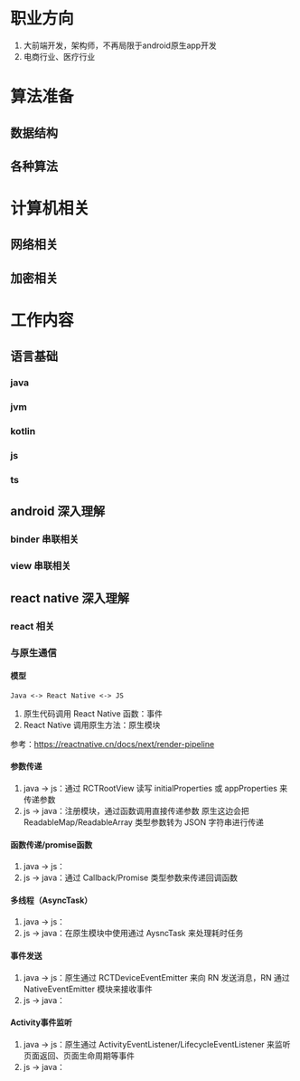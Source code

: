 # 职业方向
1. 大前端开发，架构师，不再局限于android原生app开发
2. 电商行业、医疗行业
# 算法准备
## 数据结构
## 各种算法
# 计算机相关
## 网络相关
## 加密相关
# 工作内容
## 语言基础
### java 
### jvm 
### kotlin
### js
### ts
## android 深入理解
### binder 串联相关
### view 串联相关
## react native 深入理解
### react 相关
### 与原生通信
#### 模型
```
Java <-> React Native <-> JS
```
1. 原生代码调用 React Native 函数：事件
2. React Native 调用原生方法：原生模块 

参考：https://reactnative.cn/docs/next/render-pipeline
#### 参数传递
1. java -> js：通过 RCTRootView 读写 initialProperties 或 appProperties 来传递参数
2. js -> java：注册模块，通过函数调用直接传递参数
原生这边会把 ReadableMap/ReadableArray 类型参数转为 JSON 字符串进行传递
#### 函数传递/promise函数
1. java -> js：
2. js -> java：通过 Callback/Promise 类型参数来传递回调函数
#### 多线程（AsyncTask）
1. java -> js：
2. js -> java：在原生模块中使用通过 AysncTask 来处理耗时任务
#### 事件发送
1. java -> js：原生通过 RCTDeviceEventEmitter 来向 RN 发送消息，RN 通过 NativeEventEmitter 模块来接收事件
2. js -> java： 
#### Activity事件监听
1. java -> js：原生通过 ActivityEventListener/LifecycleEventListener 来监听页面返回、页面生命周期等事件
2. js -> java：